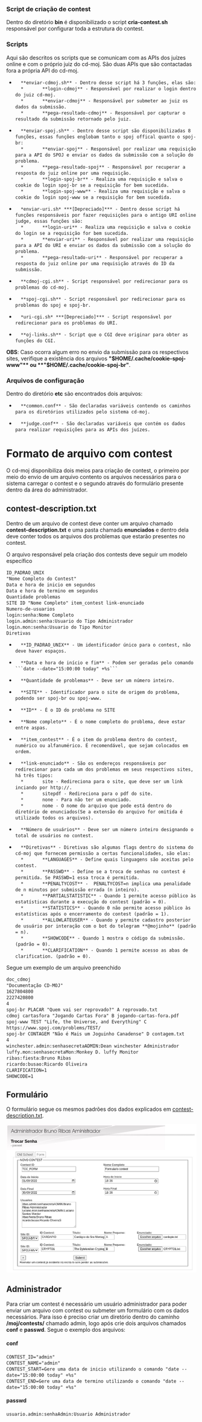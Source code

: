### Script de criação de contest

Dentro do diretório **bin** é disponibilizado o script **cria-contest.sh** responsável por configurar toda a estrutura do contest.

### Scripts

Aqui são descritos os scripts que se comunicam com as APIs dos juízes online e com o próprio juiz do cd-moj. São duas APIs que são contactadas fora a própria API do cd-moj.

*       **enviar-cdmoj.sh** - Dentro desse script há 3 funções, elas são:
        *       **login-cdmoj** - Responsável por realizar o login dentro do juiz cd-moj.
        *       **enviar-cdmoj** - Responsável por submeter ao juiz os dados da submissão.
        *       **pega-resultado-cdmoj** - Responsável por capturar o resultado da submissão retornado pelo juiz.
*       **enviar-spoj.sh** - Dentro desse script são disponibilizadas 8 funções, essas funções englobam tanto o spoj offical quanto o spoj-br:
        *       **enviar-spoj** - Responsável por realizar uma requisição para a API do SPOJ e enviar os dados da submissão com a solução do problema.
        *       **pega-resultado-spoj** - Responsável por recuperar a resposta do juiz online por uma requisição.
        *       **login-spoj-br** - Realiza uma requisição e salva o cookie do login spoj-br se a requisição for bem sucedida.
        *       **login-spoj-www** - Realiza uma requisição e salva o cookie do login spoj-www se a requisição for bem sucedida.
*       *enviar-uri.sh* ***[Depreciado]*** - Dentro desse script há funções responsáveis por fazer requisições para o antigo URI online judge, essas funções são:
        *       **login-uri** - Realiza uma requisição e salva o cookie do login se a requisição for bem sucedida.
        *       **enviar-uri** - Responsável por realizar uma requisição para a API do URI e enviar os dados da submissão com a solução do problema.
        *       **pega-resultado-uri** - Responsável por recuperar a resposta do juiz online por uma requisição através do ID da submissão.
*       **cdmoj-cgi.sh** - Script responsável por redirecionar para os problemas do cd-moj.
*       **spoj-cgi.sh** - Script responsável por redirecionar para os problemas do spoj e spoj-br.
*       *uri-cgi.sh* ***[Depreciado]*** - Script responsável por redirecionar para os problemas do URI.
*       **oj-links.sh** - Script que o CGI deve originar para obter as funções do CGI.

**OBS**: Caso ocorra algum erro no envio da submissão para os respectivos sites, verifique a existência dos arquivos **"$HOME/.cache/cookie-spoj-www"** ou **"$HOME/.cache/cookie-spoj-br"**.

### Arquivos de configuração

Dentro do diretório **etc** são encontrados dois arquivos:

*       **common.conf** - São declaradas variáveis contendo os caminhos para os diretórios utilizados pelo sistema cd-moj.
*       **judge.conf** - São declaradas variáveis que contém os dados para realizar requisições para as APIs dos juízes.

# Formato de arquivo com contest

O cd-moj disponibiliza dois meios para criação de contest, o primeiro por meio do envio de um arquivo contento os arquivos necessários para o sistema carregar o contest e o segundo através do formulário presente dentro da área do administrador.

## contest-description.txt

Dentro de um arquivo de contest deve conter um arquivo chamado **contest-description.txt** e uma pasta chamada **enunciados** e dentro dela deve conter todos os arquivos dos problemas que estarão presentes no contest.

O arquivo responsável pela criação dos contests deve seguir um modelo específico

```     
ID_PADRAO_UNIX
"Nome Completo do Contest"
Data e hora de inicio em segundos
Data e hora de termino em segundos
Quantidade problemas
SITE ID "Nome Completo" item_contest link-enunciado
Numero-de-usuarios
login:senha:Nome Completo
login.admin:senha:Usuario do Tipo Administrador 
login.mon:senha:Usuario do Tipo Monitor 
Diretivas
```

*       **ID_PADRAO_UNIX** - Um identificador único para o contest, não deve haver espaços.
*       **Data e hora de início e fim** - Podem ser geradas pelo comando ```date --date="15:00:00 today" +%s```
*       **Quantidade de problemas** - Deve ser um número inteiro.
*       **SITE** - Identificador para o site de origem do problema, podendo ser spoj-br ou spoj-www.
*       **ID** - É o ID do problema no SITE
*       **Nome completo** - É o nome completo do problema, deve estar entre aspas.
*       **item_contest** - É o item do problema dentro do contest, numérico ou alfanumérico. É recomendável, que sejam colocados em ordem.
*       **link-enunciado** - São os endereços responsáveis por redirecionar para cada um dos problemas em seus respectivos sites, há três tipos:
        *       site - Redireciona para o site, que deve ser um link inciando por http://.
        *       sitepdf - Redireciona para o pdf do site.
        *       none - Para não ter um enunciado.
        *       nome - O nome do arquivo que pode está dentro do diretório de enunciados(Se a extensão do arquivo for omitida é utilizado todos os arquivos).
*       **Número de usuários** - Deve ser um número inteiro designando o total de usuários no contest.
*       **Diretivas** - Diretivas são algumas flags dentro do sistema do cd-moj que fornecem permissão a certas funcionalidades, são elas:
        *       **LANGUAGES** - Define quais linguagens são aceitas pelo contest.
        *       **PASSWD** - Define se a troca de senhas no contest é permitida. Se PASSWD=1 essa troca é permitida.
        *       **PENALTYCOST** -  PENALTYCOST=n implica uma penalidade de n minutos por submissão errada (n inteiro).
        *       **PARTIALSTATISTIC** - Quando 1 permite acesso público às estatísticas durante a execução do contest (padrão = 0).
        *       **STATISTICS** - Quando 0 não permite acesso público às estatísticas após o encerramento do contest (padrão = 1).
        *       **ALLOWLATEUSER** - Quando y permite cadastro posterior de usuário por interação com o bot do telegram **@mojinho** (padrão = n).
        *       **SHOWCODE** - Quando 1 mostra o código da submissão. (padrão = 0).
        *       **CLARIFICATION** - Quando 1 permite acesso as abas de clarification. (padrão = 0).

Segue um exemplo de um arquivo preenchido

```
doc_cdmoj
"Documentação CD-MOJ"
1627804800
2227420800
4
spoj-br PLACAR "Quem vai ser reprovado?" A reprovado.txt
cdmoj cartasfora "Jogando Cartas Fora" B jogando-cartas-fora.pdf
spoj-www TEST "Life, the Universe, and Everything" C https://www.spoj.com/problems/TEST/
spoj-br CONTAGEM "Não é Mais um Joguinho Canadense" D contagem.txt
4
winchester.admin:senhasecretaADMIN:Dean winchester Administrador
luffy.mon:senhasecretaMon:Monkey D. luffy Monitor
ribas:fiesta:Bruno Ribas
ricardo:busao:Ricardo Oliveira
CLARIFICATION=1
SHOWCODE=1
```
## Formulário

O formulário segue os mesmos padrões dos dados explicados em [contest-description.txt](#contest-descriptiontxt).

![form](./_imgs/form.jpg)


## Administrador

Para criar um contest é necessário um usuário administrador para poder enviar um arquivo com contest ou submeter um formulário com os dados necessários. Para isso é preciso criar um diretório dentro do caminho **/moj/contests/** chamado admin, logo após crie dois arquivos chamados **conf** e **passwd**. Segue o exemplo dos arquivos:

#### conf

```
CONTEST_ID="admin"
CONTEST_NAME="admin"
CONTEST_START=Gere uma data de inicio utilizando o comando "date --date="15:00:00 today" +%s"
CONTEST_END=Gere uma data de termino utilizando o comando "date --date="15:00:00 today" +%s"
```

#### passwd

```
usuario.admin:senhaAdmin:Usuario Administrador
```